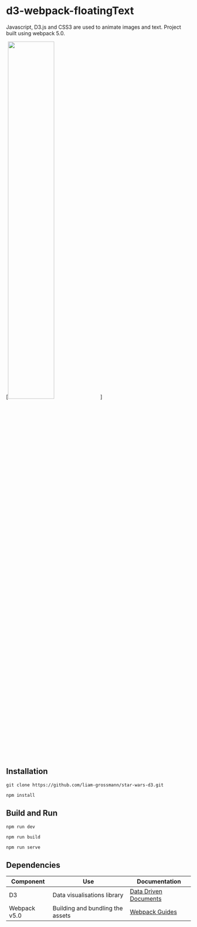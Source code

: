 # d3-webpack-floatingText

Javascript, D3.js and CSS3 are used to animate images and text. Project built using webpack 5.0.

[<img src="src/assets/list-text.jpg" style="width: 50%; height: 50%" />]

## Installation 

    git clone https://github.com/liam-grossmann/star-wars-d3.git

    npm install

## Build and Run 

    npm run dev

    npm run build

    npm run serve 

## Dependencies

| Component     | Use                              | Documentation |
| ------------- | -------------------------------- | ------------------------------------------------ |
| D3            | Data visualisations library      | [Data Driven Documents](https://d3js.org/)       |
| Webpack v5.0  | Building and bundling the assets | [Webpack Guides](https://webpack.js.org/guides/) | 



